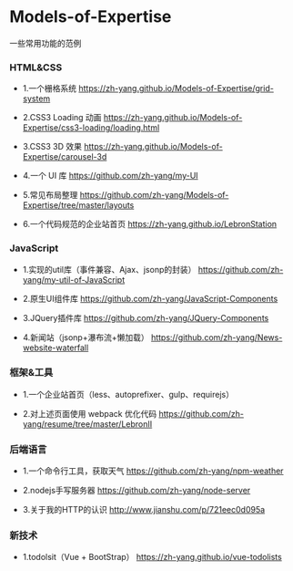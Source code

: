 # Models-of-Expertise
一些常用功能的范例

### HTML&CSS

* 1.一个栅格系统
https://zh-yang.github.io/Models-of-Expertise/grid-system

* 2.CSS3 Loading 动画
https://zh-yang.github.io/Models-of-Expertise/css3-loading/loading.html

* 3.CSS3 3D 效果 
https://zh-yang.github.io/Models-of-Expertise/carousel-3d

* 4.一个 UI 库
https://github.com/zh-yang/my-UI

* 5.常见布局整理
https://github.com/zh-yang/Models-of-Expertise/tree/master/layouts

* 6.一个代码规范的企业站首页
https://zh-yang.github.io/LebronStation

### JavaScript

* 1.实现的util库（事件兼容、Ajax、jsonp的封装）
https://github.com/zh-yang/my-util-of-JavaScript

* 2.原生UI组件库
https://github.com/zh-yang/JavaScript-Components

* 3.JQuery插件库
https://github.com/zh-yang/JQuery-Components

* 4.新闻站（jsonp+瀑布流+懒加载）
https://github.com/zh-yang/News-website-waterfall

### 框架&工具

* 1.一个企业站首页（less、autoprefixer、gulp、requirejs）

* 2.对上述页面使用 webpack 优化代码
https://github.com/zh-yang/resume/tree/master/LebronII

### 后端语言

* 1.一个命令行工具，获取天气
https://github.com/zh-yang/npm-weather

* 2.nodejs手写服务器
https://github.com/zh-yang/node-server

* 3.关于我的HTTP的认识
http://www.jianshu.com/p/721eec0d095a

### 新技术

* 1.todolsit（Vue + BootStrap）
https://zh-yang.github.io/vue-todolists
